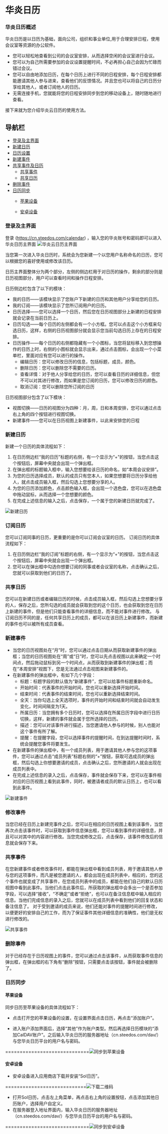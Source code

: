 # 华炎日历

### 华炎日历概述
华炎日历是以日历为基础，面向公司，组织和事业单位,用于合理安排日程，使用会议室等资源的办公软件。

- 您可以轻松地查看到公司的会议室安排，从而选择空闲的会议室进行会议。
- 您可以为自己所需要参加的会议设置提醒时间，不必再担心自己会因为忙碌而错过会议。
- 您可以自由地添加日历，在每个日历上进行不同的日程安排，每个日程安排都能邀请其他人参与进来，查看他们的反馈情况。并且您也可以将自己的日历分享给其他人，或者订阅他人的日历。
- 无需连接手机，您就能将您的日程安排同步到您的移动设备上，随时随地进行查看。

接下来就为您介绍华炎云日历的使用方法。

## 导航栏
- [登录及主界面](quickguide.md#登录及主界面)
- [新建日历](quickguide.md#新建日历)
- [日历设置](quickguide.md#日历设置)
- [新建事件](quickguide.md#新建事件)
- [共享事件及日历](quickguide.md#共享事件及日历)
    - [共享事件](quickguide.md#共享事件)
    - [共享日历](quickguide.md#共享日历)
- [删除事件](quickguide.md#删除事件)
- [日历同步](quickguide.md#日历同步)
    - [苹果设备](quickguide.md#苹果设备)

    - [安卓设备](quickguide.md#安卓设备)


### 登录及主界面
登录 (https://cn.steedos.com/calendar) ，输入您的华炎账号和密码即可以进入华炎日历主界面
![华炎云日历主界面](images/主界面.png)

当您第一次进入华炎日历时，系统会为您新建一个以您用户名称命名的日历，您可以根据您的喜好使用或修改该日历。

日历主界面整体分为两个部分，左侧的侧边栏用于对日历的操作，剩余的部分则是日历视图部分，用户可以查看时间和操作日程安排。


日历侧边栏包含了以下的模块：
- 我的日历——该模块显示了您账户下新建的日历和其他用户分享给您的日历。
- 我的订阅——该模块显示了您所订阅用户的日历。
- 日历选择——您可以选择一个日历，然后您在日历视图部分上新建的日程安排就会记录在当前日历上。
- 日历勾选——每个日历的左侧都会有一个小方框。您可以点击这个小方框来勾选日历，这样，右侧的日历视图部分就会显示您当前勾选日历上存在的日程安排。
- 日历操作——每个日历的右侧都隐藏有一个小图标，当您将鼠标移入到您想操作的日历上时，右侧的小图标就会显示出来，通过点击图标，会出现一个小菜单栏，里面对应有您可以进行的操作。
    - 编辑日历：您可以修改日历的信息，包括标题，成员，颜色。
    - 删除日历：您可以删除您不需要的日历。
    - 查看详情：对于他人分享给您的日历，您可以查看日历的详细信息，但您不可以对其进行修改，而如果是您订阅的日历，您可以修改日历的颜色。
    - 取消订阅：您可以删除您所订阅的日历

日历视图部分包含了以下模块：
- 视图切换——日历的视图分为四种：月，周，日和本周安排，您可以通过点击右上角的四个按钮进行视图切换。
- 新建事件——您可以在日历视图上新建事件，以此来安排您的日程
    
### 新建日历
新建一个日历的具体流程如下：

1. 在日历侧边栏“我的日历”标题的右侧，有一个显示为“+”的按钮，当您点击这个按钮后，屏幕中央就会出现一个弹出框。
1. 在弹出框的标题输入框中，输入您想要给该日历的命名，如“本周会议安排”。
1. 为您的日历选择成员，默认的成员只有您本人，如果您想要将日历分享给他人，就点击成员输入框，然后勾选上您想要分享的人。
1. 为您的日历添加颜色，点击颜色输入框，会出现一个选色盘，您可以在选色盘中拖动鼠标，从而选择一个您想要的颜色。
1. 在完成上述信息的输入之后，点击保存，一个属于您的新建日历就完成了。

![新建日历](images/新建日历.png)

### 订阅日历
您可以订阅同事的日历，更重要的是你可以订阅会议室的日历。
订阅日历的具体流程如下：

1. 在日历侧边栏“我的订阅”标题的右侧，有一个显示为“+”的按钮，当您点击这个按钮后，屏幕中央就会出现一个弹出框。
1. 您可以在弹出框中勾选你想要订阅的同事或者会议室的名称，点击确认之后，您就可以获取到他们的日历了。

### 共享日历
您可以在新建日历或者编辑日历的时候，点击成员输入框，然后勾选上您想要分享的人，保存之后，您所勾选的成员就会获取到您的这个日历，也会获取到您在日历上新建的事件，但是他们只能查看事件的详细信息，而不能对事件进行修改。
与订阅日历不同的是，任何共享日历上的成员，都可以在该日历上新建事件，而新建的事件也可以被所有成员查看。

### 新建事件

- 当您的日历视图处在“月”时，您可以通过点击日期从而获取新建事件的弹出框；当您的日历视图处在“周”或“日”时，您可以先点击视图以此来确定一个时间点，然后拖动鼠标到另一个时间点，从而获取到新建事件的弹出框；而在“本周安排”视图下，您是无法通过点击视图来新建事件的。
- 在新建事件的弹出框中，有如下几个字段：
    - 标题：标题字段的默认值为“新建事件”，您可以给事件标题重新命名。
    - 开始时间：代表事件的开始时间，您也可以重新选择开始时间。
    - 结束时间：代表事件的结束时间，您也可以重新选择结束时间。 
    - 全天：当你勾选上全天选项时，事件的开始时间和结束时间就会自动发生变化，时间间隔变为1天。
    - 所属日历：当您拥有多个日历时，您可以选择在所属日历字段中进行日历切换，这样，新建的事件就会属于您所选择的日历。
    - 描述：您可以对该事件进行描述，当您邀请他人参与的时候，别人也能对这个事件有所了解。
    - 提醒：在提醒字段，您可以选择事件的提醒时间，在到达提醒时间时，系统会提醒您事件将要发生。
- 在新建事件的弹出框中，有一个成员列表，用于邀请其他人参与您的这项事件，您可以通过点击“成员列表”标题右侧的“+”按钮，获取可选成员的弹出框，然后勾选上你想要邀请的成员，点击确认之后，您所邀请的人就会出现在成员列表中。
- 在完成上述信息的录入之后，点击保存，事件就会保存下来，您可以在事件相对应的日历视图上看到此事件，同时，被邀请者成员的默认日历上，也可以看到此事件。

![新建事件](images/新建事件.png)

### 修改事件

当您已经在日历上新建完事件之后，您可以在相应的日历视图上看到该事件，当您再次点击该事件时，可以获取到事件信息弹出框，您可以看到事件的详细信息，并且可以对其中的内容进行修改。当您完成修改之后，点击保存，该事件修改后的信息就会保存下来。

### 共享事件

在您新建事件或者修改事件时，都能在弹出框中看到成员列表，用于邀请其他人参与您的这项事件，而凡是被您邀请的人，都会出现在成员列表中，相应的，您的这个事件也就变成了共享事件，在您成员列表中的成员，都能在他们自己的默认日历视图中看到此事件。当他们点击此事件后，所获取的弹出框中会多出一个是否参加字段，可以选择“接收”，“不确定”或者“拒绝”，也可以在备注信息框中输入相应的信息。当他们完成信息的录入之后，您就可以在成员列表中看到他们的回复状态和备注信息了。
对于受到邀请的成员来说，他们还能对事件的提醒时间进行修改，以便更好的安排自己的工作，而为了保证事件其他详细信息的准确性，他们是无权进行修改的。

![共享事件](images/共享事件.png)


### 删除事件

对于已经存在于日历视图上的事件，您可以通过点击该事件，从而获取事件信息的弹出框，在弹出框的右下角有“删除”按钮，只需要点击该按钮，事件就会被删除了。



### 日历同步
#### 苹果设备
同步日历至苹果设备的具体流程如下：

- 点击打开您的苹果设备的设置，在设置界面点击日历，再点击“添加账户”。

- 进入账户添加界面后，选择“其他”作为账户类型。然后再选择日历模块的“添加CalDAV账户”。之后输入华炎日历的服务器地址（cn.steedos.com/dav/）与您华炎日历平台的用户名与密码。 
            
=============================![同步到苹果设备](images/同步到苹果客户端.png)


#### 安卓设备
- 安卓设备进入应用商店下载并安装“Sol日历”。
 
============================![下载二维码](images/下载二维码.png)

- 打开Sol日历，点击左上角菜单，再点击右上角的设置按钮，点击添加其他日历账户，选择用户自定义。
- 在服务器登入地址界面内，输入华炎日历的服务器地址（cn.steedos.com/dav/）与您华炎日历平台的用户名与密码。   

=============================![同步到安卓设备](images/同步到安卓设备.png.jpg)

